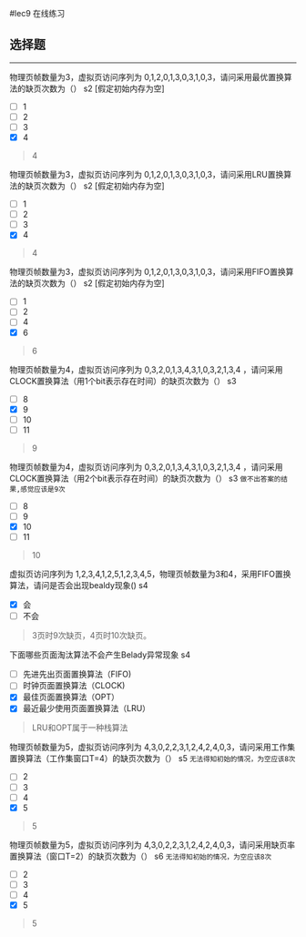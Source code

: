 #lec9 在线练习
## 选择题

---


物理页帧数量为3，虚拟页访问序列为 0,1,2,0,1,3,0,3,1,0,3，请问采用最优置换算法的缺页次数为（）  s2 [假定初始内存为空]

- [ ] 1
- [ ] 2
- [ ] 3
- [x] 4

> 4


物理页帧数量为3，虚拟页访问序列为 0,1,2,0,1,3,0,3,1,0,3，请问采用LRU置换算法的缺页次数为（） s2  [假定初始内存为空]

- [ ] 1
- [ ] 2
- [ ] 3
- [x] 4

> 4



物理页帧数量为3，虚拟页访问序列为 0,1,2,0,1,3,0,3,1,0,3，请问采用FIFO置换算法的缺页次数为（） s2 [假定初始内存为空]

- [ ] 1
- [ ] 2
- [ ] 4
- [x] 6

> 6


物理页帧数量为4，虚拟页访问序列为 0,3,2,0,1,3,4,3,1,0,3,2,1,3,4 ，请问采用CLOCK置换算法（用1个bit表示存在时间）的缺页次数为（） s3

- [ ] 8
- [x] 9
- [ ] 10
- [ ] 11

> 9

物理页帧数量为4，虚拟页访问序列为 0,3,2,0,1,3,4,3,1,0,3,2,1,3,4 ，请问采用CLOCK置换算法（用2个bit表示存在时间）的缺页次数为（） s3
`做不出答案的结果,感觉应该是9次`

- [ ] 8
- [ ] 9
- [x] 10
- [ ] 11

> 10



虚拟页访问序列为 1,2,3,4,1,2,5,1,2,3,4,5，物理页帧数量为3和4，采用FIFO置换算法，请问是否会出现bealdy现象() s4

- [x] 会
- [ ] 不会

> 3页时9次缺页，4页时10次缺页。



下面哪些页面淘汰算法不会产生Belady异常现象 s4
- [ ] 先进先出页面置换算法（FIFO)
- [ ] 时钟页面置换算法（CLOCK)
- [x] 最佳页面置换算法（OPT）
- [x] 最近最少使用页面置换算法（LRU）

> LRU和OPT属于一种栈算法


物理页帧数量为5，虚拟页访问序列为 4,3,0,2,2,3,1,2,4,2,4,0,3，请问采用工作集置换算法（工作集窗口T=4）的缺页次数为（） s5
`无法得知初始的情况，为空应该8次`

- [ ] 2
- [ ] 3
- [ ] 4
- [x] 5

> 5


物理页帧数量为5，虚拟页访问序列为 4,3,0,2,2,3,1,2,4,2,4,0,3，请问采用缺页率置换算法（窗口T=2）的缺页次数为（） s6
`无法得知初始的情况，为空应该8次`
- [ ] 2
- [ ] 3
- [ ] 4
- [x] 5

> 5

















